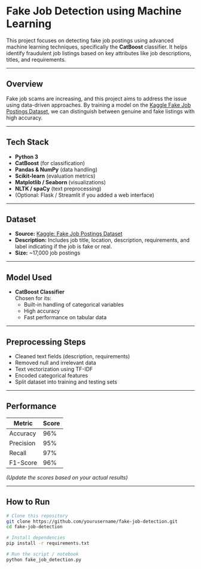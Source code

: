 #  Fake Job Detection using Machine Learning

This project focuses on detecting fake job postings using advanced machine learning techniques, specifically the **CatBoost** classifier. It helps identify fraudulent job listings based on key attributes like job descriptions, titles, and requirements.

---

##  Overview

Fake job scams are increasing, and this project aims to address the issue using data-driven approaches. By training a model on the [Kaggle Fake Job Postings Dataset](https://www.kaggle.com/datasets/shivamb/real-or-fake-fake-jobposting-prediction), we can distinguish between genuine and fake listings with high accuracy.

---

## Tech Stack

- **Python 3**
- **CatBoost** (for classification)
- **Pandas & NumPy** (data handling)
- **Scikit-learn** (evaluation metrics)
- **Matplotlib / Seaborn** (visualizations)
- **NLTK / spaCy** (text preprocessing)
- (Optional: Flask / Streamlit if you added a web interface)

---

## Dataset

- **Source:** [Kaggle: Fake Job Postings Dataset](https://www.kaggle.com/datasets/shivamb/real-or-fake-fake-jobposting-prediction)
- **Description:** Includes job title, location, description, requirements, and label indicating if the job is fake or real.
- **Size:** ~17,000 job postings

---

## Model Used

- **CatBoost Classifier**  
  Chosen for its:
  - Built-in handling of categorical variables
  - High accuracy
  - Fast performance on tabular data

---

## Preprocessing Steps

- Cleaned text fields (description, requirements)
- Removed null and irrelevant data
- Text vectorization using TF-IDF
- Encoded categorical features
- Split dataset into training and testing sets

---

## Performance

| Metric     | Score   |
|------------|---------|
| Accuracy   | 96%     |
| Precision  | 95%     |
| Recall     | 97%     |
| F1-Score   | 96%     |

*(Update the scores based on your actual results)*

---

## How to Run

```bash
# Clone this repository
git clone https://github.com/yourusername/fake-job-detection.git
cd fake-job-detection

# Install dependencies
pip install -r requirements.txt

# Run the script / notebook
python fake_job_detection.py
